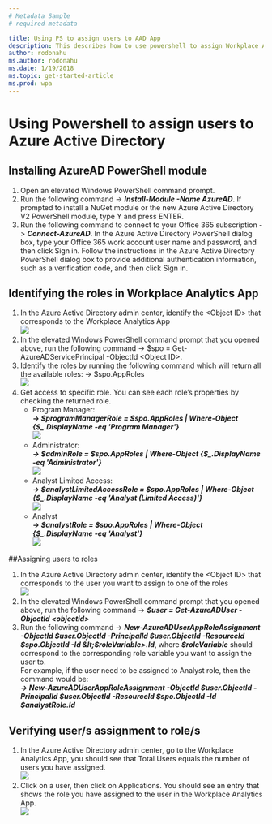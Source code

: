 ```yaml
---
# Metadata Sample
# required metadata

title: Using PS to assign users to AAD App
description: This describes how to use powershell to assign Workplace Analytics Roles in AAD for your Organization
author: rodonahu
ms.author: rodonahu
ms.date: 1/19/2018
ms.topic: get-started-article
ms.prod: wpa
---
```

# Using Powershell to assign users to Azure Active Directory

## Installing AzureAD PowerShell module

1. Open an elevated Windows PowerShell command prompt.
2. Run the following command -> ***Install-Module -Name AzureAD***. If prompted to install a NuGet module or the new Azure Active Directory V2 PowerShell module, type Y and press ENTER.
3. Run the following command to connect to your Office 365 subscription -> ***Connect-AzureAD***. In the Azure Active Directory PowerShell dialog box, type your Office 365 work account user name and password, and then click Sign in. Follow the instructions in the Azure Active Directory PowerShell dialog box to provide additional authentication information, such as a verification code, and then click Sign in.

## Identifying the roles in Workplace Analytics App

1. In the Azure Active Directory admin center, identify the &lt;Object ID&gt; that corresponds to the Workplace Analytics App<br>![](~/images/wpa/use/AADAdmin.png)
2. In the elevated Windows PowerShell command prompt that you opened above, run the following command -> $spo = Get-AzureADServicePrincipal -ObjectId &lt;Object ID&gt;.
3. Identify the roles by running the following command which will return all the available roles: -> $spo.AppRoles<br>![](~/images/wpa/use/PS_1.png)
4. Get access to specific role.  You can see each role’s properties by checking the returned role.    
    - Program Manager:<br>***-> $programManagerRole = $spo.AppRoles | Where-Object {$_.DisplayName -eq 'Program Manager'}***<br>![](~/images/wpa/use/PS_2.png)
    - Administrator:<br>***-> $adminRole = $spo.AppRoles | Where-Object {$_.DisplayName -eq 'Administrator'}***<br>![](~/images/wpa/use/PS_3.png)
    - Analyst Limited Access:<br>***-> $analystLimitedAccessRole = $spo.AppRoles | Where-Object {$_.DisplayName -eq 'Analyst (Limited Access)'}***<br>![](~/images/wpa/use/PS_4.png)
    - Analyst<br>***-> $analystRole = $spo.AppRoles | Where-Object {$_.DisplayName -eq 'Analyst'}***<br>![](~/images/wpa/use/PS_5.png)

##Assigning users to roles

1. In the Azure Active Directory admin center, identify the &lt;Object ID&gt; that corresponds to the user you want to assign to one of the roles<br>![](~/images/wpa/use/PS_6.png)
2. In the elevated Windows PowerShell command prompt that you opened above, run the following command -> ***$user = Get-AzureADUser -ObjectId &lt;objectid&gt;***
3. Run the following command -> ***New-AzureADUserAppRoleAssignment -ObjectId $user.ObjectId -PrincipalId $user.ObjectId -ResourceId $spo.ObjectId -Id &lt;$roleVariable&gt;.Id***, where ***$roleVariable***  should correspond to the corresponding role variable you want to assign the user to.<br>For example, if the user need to be assigned to Analyst role, then the command would be:<br>***-> New-AzureADUserAppRoleAssignment -ObjectId $user.ObjectId -PrincipalId $user.ObjectId -ResourceId $spo.ObjectId -Id  $analystRole.Id***

## Verifying user/s assignment to role/s

1. In the Azure Active Directory admin center, go to the Workplace Analytics App, you should see that Total Users equals the number of users you have assigned. <br>![](~/images/wpa/use/AADADMIN_3.png)
2. Click on a user, then click on Applications. You should see an entry that shows the role you have assigned to the user in the Workplace Analytics App.<br>![](~/images/wpa/use/AAD_ADMIN4.png)
